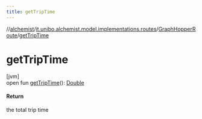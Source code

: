 ```yaml
---
title: getTripTime
---
```

//[alchemist](../../../index.html)/[it.unibo.alchemist.model.implementations.routes](../index.html)/[GraphHopperRoute](index.html)/[getTripTime](get-trip-time.html)



# getTripTime



[jvm]\
open fun [getTripTime](get-trip-time.html)(): [Double](https://kotlinlang.org/api/latest/jvm/stdlib/kotlin/-double/index.html)



#### Return



the total trip time




